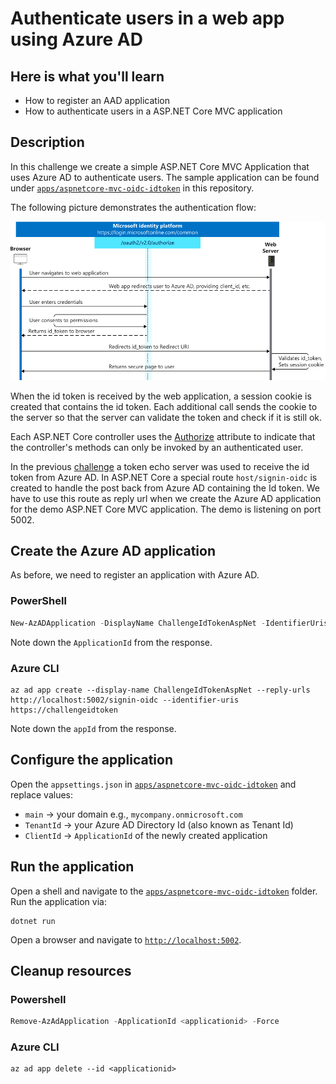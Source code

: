 # Authenticate users in a web app using Azure AD

## Here is what you'll learn

- How to register an AAD application
- How to authenticate users in a ASP.NET Core MVC application

## Description

In this challenge we create a simple ASP.NET Core MVC Application that uses Azure AD to authenticate users.
The sample application can be found under [`apps/aspnetcore-mvc-oidc-idtoken`](apps/aspnetcore-mvc-oidc-idtoken) in this repository.

The following picture demonstrates the authentication flow:

![alt-text](images/simple-webapp-auth-flow.png)

When the id token is received by the web application, a session cookie is created that contains the id token. Each additional call sends the cookie to the server so that the server can validate the token and check if it is still ok.

Each ASP.NET Core controller uses the [Authorize](https://docs.microsoft.com/en-us/aspnet/core/security/authorization/simple?view=aspnetcore-2.2) attribute to indicate that the controller's methods can only be invoked by an authenticated user.

In the previous [challenge](challenge-0-oidc-idtoken.md) a token echo server was used to receive the id token from Azure AD. In ASP.NET Core a special route `host/signin-oidc` is created to handle the post back from Azure AD containing the Id token.
We have to use this route as reply url when we create the Azure AD application for the demo ASP.NET Core MVC application. The demo is listening on port 5002.

## Create the Azure AD application

As before, we need to register an application with Azure AD.

### PowerShell

```powershell
New-AzADApplication -DisplayName ChallengeIdTokenAspNet -IdentifierUris https://challengeidtoken -ReplyUrls http://localhost:5002/signin-oidc
```

Note down the `ApplicationId` from the response.

### Azure CLI

```shell
az ad app create --display-name ChallengeIdTokenAspNet --reply-urls http://localhost:5002/signin-oidc --identifier-uris https://challengeidtoken
```

Note down the `appId` from the response.

## Configure the application

Open the `appsettings.json` in [`apps/aspnetcore-mvc-oidc-idtoken`](apps/aspnetcore-mvc-oidc-idtoken) and replace values:
* `main` -> your domain e.g., `mycompany.onmicrosoft.com`
* `TenantId` -> your Azure AD Directory Id (also known as Tenant Id)
* `ClientId` -> `ApplicationId` of the newly created application

## Run the application

Open a shell and navigate to the [`apps/aspnetcore-mvc-oidc-idtoken`](apps/aspnetcore-mvc-oidc-idtoken) folder. Run the application via:

```shell
dotnet run
```

Open a browser and navigate to [`http://localhost:5002`](http://localhost:5002).

## Cleanup resources

### Powershell

```powershell
Remove-AzAdApplication -ApplicationId <applicationid> -Force
```

### Azure CLI

```shell
az ad app delete --id <applicationid>
```